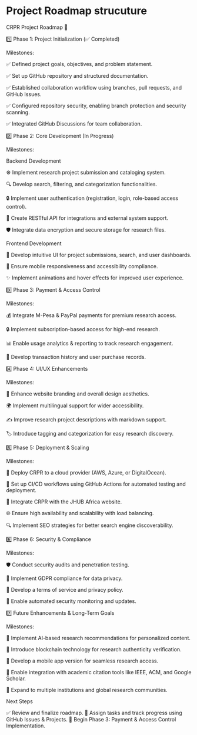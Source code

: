 # Project Roadmap strucuture

CRPR Project Roadmap 🚀

1️⃣ Phase 1: Project Initialization (✅ Completed)

Milestones:

✅ Defined project goals, objectives, and problem statement.

✅ Set up GitHub repository and structured documentation.

✅ Established collaboration workflow using branches, pull requests, and GitHub Issues.

✅ Configured repository security, enabling branch protection and security scanning.

✅ Integrated GitHub Discussions for team collaboration.

2️⃣ Phase 2: Core Development (In Progress)

Milestones:

Backend Development

⚙️ Implement research project submission and cataloging system.

🔍 Develop search, filtering, and categorization functionalities.

🔒 Implement user authentication (registration, login, role-based access control).

📄 Create RESTful API for integrations and external system support.

🛡️ Integrate data encryption and secure storage for research files.

Frontend Development

🎨 Develop intuitive UI for project submissions, search, and user dashboards.

📱 Ensure mobile responsiveness and accessibility compliance.

✨ Implement animations and hover effects for improved user experience.

3️⃣ Phase 3: Payment & Access Control

Milestones:

💰 Integrate M-Pesa & PayPal payments for premium research access.

🔒 Implement subscription-based access for high-end research.

📊 Enable usage analytics & reporting to track research engagement.

🏦 Develop transaction history and user purchase records.

4️⃣ Phase 4: UI/UX Enhancements

Milestones:

🎨 Enhance website branding and overall design aesthetics.

🌍 Implement multilingual support for wider accessibility.

✍️ Improve research project descriptions with markdown support.

🏷️ Introduce tagging and categorization for easy research discovery.

5️⃣ Phase 5: Deployment & Scaling

Milestones:

🚀 Deploy CRPR to a cloud provider (AWS, Azure, or DigitalOcean).

🔄 Set up CI/CD workflows using GitHub Actions for automated testing and deployment.

🏢 Integrate CRPR with the JHUB Africa website.

🌐 Ensure high availability and scalability with load balancing.

🔍 Implement SEO strategies for better search engine discoverability.

6️⃣ Phase 6: Security & Compliance

Milestones:

🛡️ Conduct security audits and penetration testing.

🔏 Implement GDPR compliance for data privacy.

📜 Develop a terms of service and privacy policy.

🔄 Enable automated security monitoring and updates.

7️⃣ Future Enhancements & Long-Term Goals

Milestones:

🧠 Implement AI-based research recommendations for personalized content.

🔗 Introduce blockchain technology for research authenticity verification.

📡 Develop a mobile app version for seamless research access.

📑 Enable integration with academic citation tools like IEEE, ACM, and Google Scholar.

📍 Expand to multiple institutions and global research communities.

Next Steps

✅ Review and finalize roadmap.
📌 Assign tasks and track progress using GitHub Issues & Projects.
🚀 Begin Phase 3: Payment & Access Control Implementation.




